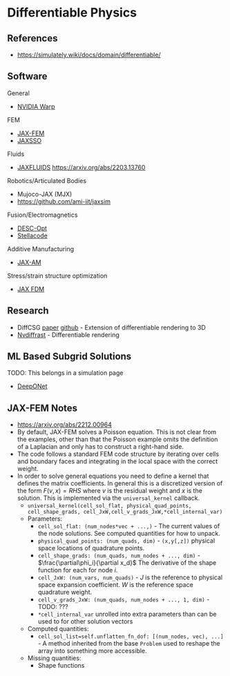 # Differentiable Physics

## References

- https://simulately.wiki/docs/domain/differentiable/

## Software

General
- [NVIDIA Warp](https://github.com/NVIDIA/warp)

FEM
- [JAX-FEM](https://github.com/deepmodeling/jax-fem)
- [JAXSSO](https://github.com/GaoyuanWu/JaxSSO)

Fluids
- [JAXFLUIDS](https://github.com/tumaer/JAXFLUIDS) https://arxiv.org/abs/2203.13760

Robotics/Articulated Bodies
- Mujoco-JAX (MJX)
- https://github.com/ami-iit/jaxsim

Fusion/Electromagnetics
- [DESC-Opt](https://github.com/PlasmaControl/DESC)
- [Stellacode](https://github.com/rob3315/stellacode)

Additive Manufacturing
- [JAX-AM](https://github.com/tianjuxue/jax-am)

Stress/strain structure optimization
- [JAX FDM](https://github.com/arpastrana/jax_fdm)

## Research

- DiffCSG [paper](https://arxiv.org/abs/2409.01421) [github](https://github.com/YYYYYHC/Differentiable-CSG-via-Rasterization) - Extension of differentiable rendering to 3D
- [Nvdiffrast](https://github.com/NVlabs/nvdiffrast) - Differentiable rendering

## ML Based Subgrid Solutions

TODO: This belongs in a simulation page

- [DeepONet](https://github.com/lululxvi/deeponet)

## JAX-FEM Notes

- https://arxiv.org/abs/2212.00964
- By default, JAX-FEM solves a Poisson equation. This is not clear from the examples, other than that the Poisson example omits the definition of a Laplacian and only has to construct a right-hand side.
- The code follows a standard FEM code structure by iterating over cells and boundary faces and integrating in the local space with the correct weight.
- In order to solve general equations you need to define a kernel that defines the matrix coefficients. In general this is a discretized version of the form $F(v,x)=RHS$ where $v$ is the residual weight and $x$ is the solution. This is implemented via the `universal_kernel` callback.
  - `universal_kernel(cell_sol_flat, physical_quad_points, cell_shape_grads, cell_JxW,cell_v_grads_JxW,*cell_internal_var)`
  - Parameters:
    - `cell_sol_flat: (num_nodes*vec + ...,)` - The current values of the node solutions. See computed quantities for how to unpack.
    - `physical_quad_points: (num_quads, dim)` - `(x,y[,z])` physical space locations of quadrature points.
    - `cell_shape_grads: (num_quads, num_nodes + ..., dim)` - $\frac{\partial\phi_i}{\partial x_d}$ The derivative of the shape function for each for node $i$.
    - `cell_JxW: (num_vars, num_quads)` - $J$ is the reference to physical space expansion coefficient. $W$ is the reference space quadrature weight.
    - `cell_v_grads_JxW: (num_quads, num_nodes + ..., 1, dim)` - TODO: ???
    - `*cell_internal_var` unrolled into extra parameters than can be used to for other solution vectors
  - Computed quantities:
    - `cell_sol_list=self.unflatten_fn_dof: [(num_nodes, vec), ...]` - A method inherited from the base `Problem` used to reshape the array into something more accessible.
  - Missing quantities:
    - Shape functions
